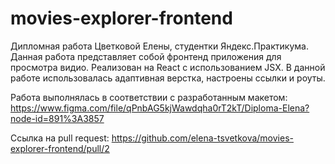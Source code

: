 # movies-explorer-frontend
Дипломная работа Цветковой Елены, студентки Яндекс.Практикума.  Данная работа представляет собой фронтенд приложения для просмотра видио. 
Реализован на React с использованием JSX. В данной работе использовалась адаптивная верстка, настроены ссылки и роуты.

Работа выполнялась в соответствии с разработанным макетом:
https://www.figma.com/file/qPnbAG5kjWawdqha0rT2kT/Diploma-Elena?node-id=891%3A3857

Ссылка на pull request: 
https://github.com/elena-tsvetkova/movies-explorer-frontend/pull/2